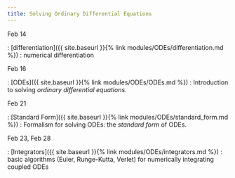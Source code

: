 ```yaml
---
title: Solving Ordinary Differential Equations
---
```


Feb 14

: [differentiation]({{ site.baseurl }}{% link modules/ODEs/differentiation.md %})
  : numerical differentiation

Feb 16

: [ODEs]({{ site.baseurl }}{% link modules/ODEs/ODEs.md %})
  : Introduction to solving *ordinary differential equations*.
	  
Feb 21

: [Standard Form]({{ site.baseurl }}{% link modules/ODEs/standard_form.md %})
  : Formalism for solving ODEs: the *standard form* of ODEs.


Feb 23, Feb 28

: [Integrators]({{ site.baseurl }}{% link modules/ODEs/integrators.md %})
  : basic algorithms (Euler, Runge-Kutta, Verlet) for numerically integrating coupled ODEs
